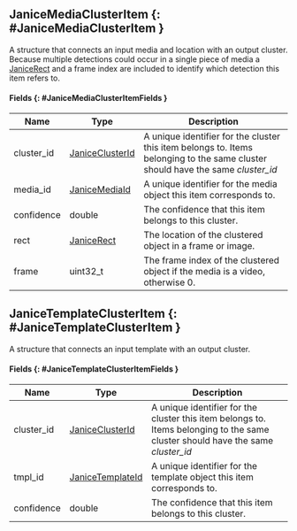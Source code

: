 ## JaniceMediaClusterItem {: #JaniceMediaClusterItem }

A structure that connects an input media and location with an output cluster.
Because multiple detections could occur in a single piece of media a
[JaniceRect](../detection/structs.md#JaniceRect) and a frame index are included
to identify which detection this item refers to.

#### Fields {: #JaniceMediaClusterItemFields }

Name       | Type                                             | Description
---------- | ------------------------------------------------ | -----------
cluster_id | [JaniceClusterId](typedefs.md#JaniceClusterId)   | A unique identifier for the cluster this item belongs to. Items belonging to the same cluster should have the same *cluster_id*
media_id   | [JaniceMediaId](typedefs.md#JaniceMediaId)       | A unique identifier for the media object this item corresponds to.
confidence | double | The confidence that this item belongs to this cluster.
rect       | [JaniceRect](../detection/structs.md#JaniceRect) | The location of the clustered object in a frame or image.
frame      | uint32_t                                         | The frame index of the clustered object if the media is a video, otherwise 0.

## JaniceTemplateClusterItem {: #JaniceTemplateClusterItem }

A structure that connects an input template with an output cluster.

#### Fields {: #JaniceTemplateClusterItemFields }

Name       | Type                                                        | Description
---------- | ----------------------------------------------------------- | -----------
cluster_id | [JaniceClusterId](typedefs.md#JaniceClusterId)              | A unique identifier for the cluster this item belongs to. Items belonging to the same cluster should have the same *cluster_id*
tmpl_id    | [JaniceTemplateId](../gallery/typedefs.md#JaniceTemplateId) | A unique identifier for the template object this item corresponds to.
confidence | double                                                      | The confidence that this item belongs to this cluster.
